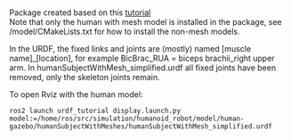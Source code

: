 ### 
Package created based on this [tutorial](https://docs.ros.org/en/jazzy/Tutorials/Beginner-Client-Libraries/Creating-Your-First-ROS2-Package.html)\
Note that only the human with mesh model is installed in the package, see /model/CMakeLists.txt for how to install the non-mesh models.

In the URDF, the fixed links and joints are (mostly) named [muscle name]_[location], for example BicBrac_RUA = biceps brachii_right upper arm. In humanSubjectWithMesh_simplified.urdf all fixed joints have been removed, only the skeleton joints remain.




To open Rviz with the human model:

`ros2 launch urdf_tutorial display.launch.py model:=/home/ros/src/simulation/humanoid_robot/model/human-gazebo/humanSubjectWithMeshes/humanSubjectWithMesh_simplified.urdf`
